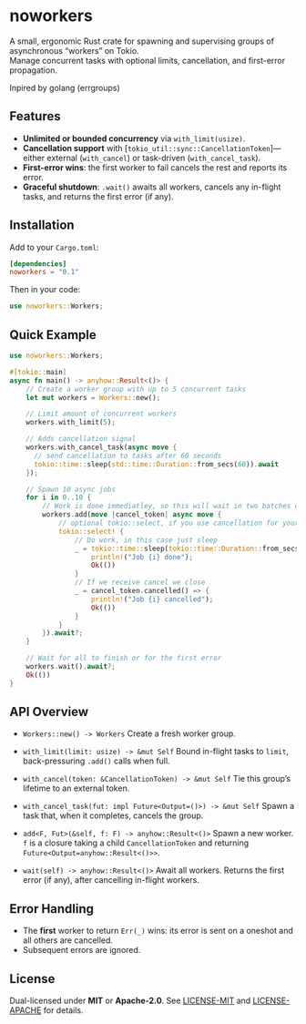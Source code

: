 # noworkers

A small, ergonomic Rust crate for spawning and supervising groups of asynchronous “workers” on Tokio.  
Manage concurrent tasks with optional limits, cancellation, and first-error propagation.

Inpired by golang (errgroups)

## Features

- **Unlimited or bounded concurrency** via `with_limit(usize)`.  
- **Cancellation support** with [`tokio_util::sync::CancellationToken`]—either external (`with_cancel`) or task-driven (`with_cancel_task`).
- **First-error wins**: the first worker to fail cancels the rest and reports its error.
- **Graceful shutdown**: `.wait()` awaits all workers, cancels any in-flight tasks, and returns the first error (if any).

## Installation

Add to your `Cargo.toml`:

```toml
[dependencies]
noworkers = "0.1"
````

Then in your code:

```rust
use noworkers::Workers;
```

## Quick Example

```rust
use noworkers::Workers;

#[tokio::main]
async fn main() -> anyhow::Result<()> {
    // Create a worker group with up to 5 concurrent tasks
    let mut workers = Workers::new();

    // Limit amount of concurrent workers
    workers.with_limit(5);

    // Adds cancellation signal
    workers.with_cancel_task(async move {
      // send cancellation to tasks after 60 seconds
      tokio::time::sleep(std::time::Duration::from_secs(60)).await
    });

    // Spawn 10 async jobs
    for i in 0..10 {
        // Work is done immediatley, so this will wait in two batches of 1 seconds each (because of limit)
        workers.add(move |cancel_token| async move {
            // optional tokio::select, if you use cancellation for your tasks, if not just do your work
            tokio::select! {
                // Do work, in this case just sleep
                _ = tokio::time::sleep(tokio::time::Duration::from_secs(1)) => {
                    println!("Job {i} done");
                    Ok(())
                }
                // If we receive cancel we close
                _ = cancel_token.cancelled() => {
                    println!("Job {i} cancelled");
                    Ok(())
                }
            }
        }).await?;
    }

    // Wait for all to finish or for the first error
    workers.wait().await?;
    Ok(())
}
```

## API Overview

* `Workers::new() -> Workers`
  Create a fresh worker group.

* `with_limit(limit: usize) -> &mut Self`
  Bound in-flight tasks to `limit`, back-pressuring `.add()` calls when full.

* `with_cancel(token: &CancellationToken) -> &mut Self`
  Tie this group’s lifetime to an external token.

* `with_cancel_task(fut: impl Future<Output=()>) -> &mut Self`
  Spawn a task that, when it completes, cancels the group.

* `add<F, Fut>(&self, f: F) -> anyhow::Result<()>`
  Spawn a new worker. `f` is a closure taking a child `CancellationToken` and returning `Future<Output=anyhow::Result<()>>`.

* `wait(self) -> anyhow::Result<()>`
  Await all workers. Returns the first error (if any), after cancelling in-flight workers.

## Error Handling

* The **first** worker to return `Err(_)` wins: its error is sent on a oneshot and all others are cancelled.
* Subsequent errors are ignored.

## License

Dual-licensed under **MIT** or **Apache-2.0**.
See [LICENSE-MIT](LICENSE-MIT) and [LICENSE-APACHE](LICENSE-APACHE) for details.
```

